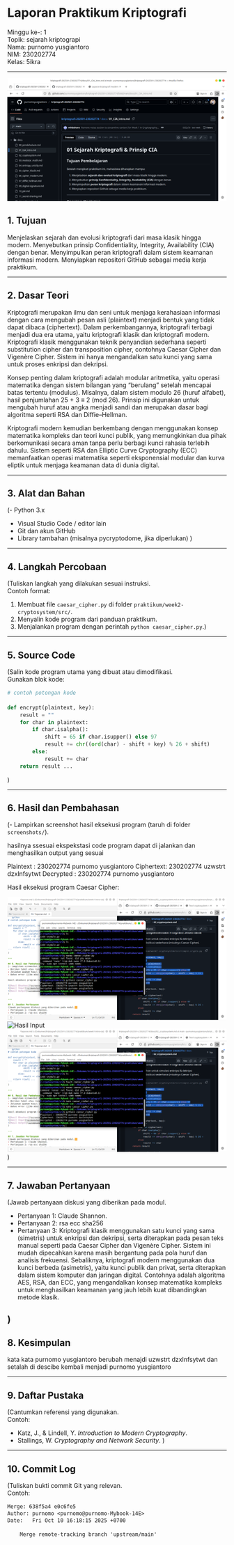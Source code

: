 # Laporan Praktikum Kriptografi

Minggu ke-: 1  
Topik: sejarah kriptograpi  
Nama: purnomo yusgiantoro  
NIM: 230202774  
Kelas: 5ikra  

---
![Setup GitHub](screenshots/repo_setup.png)

## 1. Tujuan

Menjelaskan sejarah dan evolusi kriptografi dari masa klasik hingga modern.
Menyebutkan prinsip Confidentiality, Integrity, Availability (CIA) dengan benar.
Menyimpulkan peran kriptografi dalam sistem keamanan informasi modern.
Menyiapkan repositori GitHub sebagai media kerja praktikum.


---

## 2. Dasar Teori
Kriptografi merupakan ilmu dan seni untuk menjaga kerahasiaan informasi dengan cara mengubah pesan asli (plaintext) menjadi bentuk yang tidak dapat dibaca (ciphertext). Dalam perkembangannya, kriptografi terbagi menjadi dua era utama, yaitu kriptografi klasik dan kriptografi modern. Kriptografi klasik menggunakan teknik penyandian sederhana seperti substitution cipher dan transposition cipher, contohnya Caesar Cipher dan Vigenère Cipher. Sistem ini hanya mengandalkan satu kunci yang sama untuk proses enkripsi dan dekripsi.

Konsep penting dalam kriptografi adalah modular aritmetika, yaitu operasi matematika dengan sistem bilangan yang “berulang” setelah mencapai batas tertentu (modulus). Misalnya, dalam sistem modulo 26 (huruf alfabet), hasil penjumlahan 25 + 3 ≡ 2 (mod 26). Prinsip ini digunakan untuk mengubah huruf atau angka menjadi sandi dan merupakan dasar bagi algoritma seperti RSA dan Diffie–Hellman.

Kriptografi modern kemudian berkembang dengan menggunakan konsep matematika kompleks dan teori kunci publik, yang memungkinkan dua pihak berkomunikasi secara aman tanpa perlu berbagi kunci rahasia terlebih dahulu. Sistem seperti RSA dan Elliptic Curve Cryptography (ECC) memanfaatkan operasi matematika seperti eksponensial modular dan kurva eliptik untuk menjaga keamanan data di dunia digital.

---

## 3. Alat dan Bahan
(- Python 3.x  
- Visual Studio Code / editor lain  
- Git dan akun GitHub  
- Library tambahan (misalnya pycryptodome, jika diperlukan)  )

---

## 4. Langkah Percobaan
(Tuliskan langkah yang dilakukan sesuai instruksi.  
Contoh format:
1. Membuat file `caesar_cipher.py` di folder `praktikum/week2-cryptosystem/src/`.
2. Menyalin kode program dari panduan praktikum.
3. Menjalankan program dengan perintah `python caesar_cipher.py`.)

---

## 5. Source Code
(Salin kode program utama yang dibuat atau dimodifikasi.  
Gunakan blok kode:

```python
# contoh potongan kode

def encrypt(plaintext, key):
    result = ""
    for char in plaintext:
        if char.isalpha():
            shift = 65 if char.isupper() else 97
            result += chr((ord(char) - shift + key) % 26 + shift)
        else:
            result += char
    return result ...
```
)

---

## 6. Hasil dan Pembahasan
(- Lampirkan screenshot hasil eksekusi program (taruh di folder `screenshots/`).  

hasilnya ssesuai ekspekstasi code program dapat di jalankan dan menghasilkan output yang sesuai 

Plaintext : 230202774 purnomo yusgiantoro
Ciphertext: 230202774 uzwstrt dzxlnfsytwt
Decrypted : 230202774 purnomo yusgiantoro


Hasil eksekusi program Caesar Cipher:

![Hasil Eksekusi](screenshots/output.png)
![Hasil Input](screenshots/input.png)
![Hasil Output](screenshots/output.png)
)

---

## 7. Jawaban Pertanyaan
(Jawab pertanyaan diskusi yang diberikan pada modul.  
- Pertanyaan 1: Claude Shannon.
- Pertanyaan 2: rsa ecc sha256
- Pertanyaan 3: Kriptografi klasik menggunakan satu kunci yang sama (simetris) untuk enkripsi dan dekripsi, serta diterapkan pada pesan teks manual seperti pada Caesar Cipher dan Vigenère Cipher. Sistem ini mudah dipecahkan karena masih bergantung pada pola huruf dan analisis frekuensi.
Sebaliknya, kriptografi modern menggunakan dua kunci berbeda (asimetris), yaitu kunci publik dan privat, serta diterapkan dalam sistem komputer dan jaringan digital. Contohnya adalah algoritma AES, RSA, dan ECC, yang mengandalkan konsep matematika kompleks untuk menghasilkan keamanan yang jauh lebih kuat dibandingkan metode klasik.

)
---

## 8. Kesimpulan
kata kata purnomo yusgiantoro berubah menajdi uzwstrt dzxlnfsytwt dan setalah di descibe kembali menjadi purnomo yusgiantoro


---

## 9. Daftar Pustaka
(Cantumkan referensi yang digunakan.  
Contoh:  
- Katz, J., & Lindell, Y. *Introduction to Modern Cryptography*.  
- Stallings, W. *Cryptography and Network Security*.  )

---

## 10. Commit Log
(Tuliskan bukti commit Git yang relevan.  
Contoh:
```
Merge: 638f5a4 e0c6fe5
Author: purnomo <purnomo@purnomo-Mybook-14E>
Date:   Fri Oct 10 16:18:15 2025 +0700

    Merge remote-tracking branch 'upstream/main'

```
